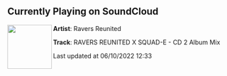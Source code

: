 ## Currently Playing on SoundCloud

[<img align="left" width="100" src="https://i1.sndcdn.com/artworks-34AMYsp8rNlsIe8q-3sHTWQ-t500x500.jpg">](https://soundcloud.com/raversreunited/ravers-reunited-x-squad-e-cd-2-album-mix)

**Artist**: Ravers Reunited 

**Track**: RAVERS REUNITED X SQUAD-E - CD 2 Album Mix

Last updated at 06/10/2022 12:33
